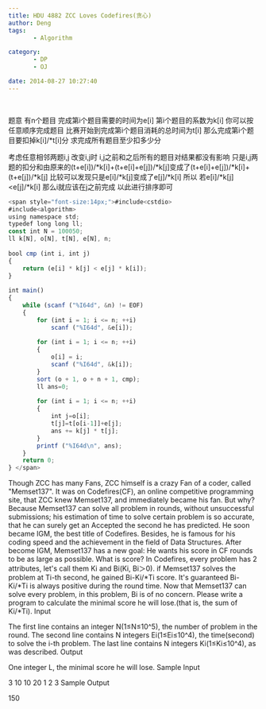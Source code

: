 ```yaml
---
title: HDU 4882 ZCC Loves Codefires(贪心)
author: Deng
tags: 
       - Algorithm

category: 
       - DP
       - OJ

date: 2014-08-27 10:27:40
---
```

﻿﻿

题意 有n个题目 完成第i个题目需要的时间为e[i] 第i个题目的系数为k[i] 你可以按任意顺序完成题目 比赛开始到完成第i个题目消耗的总时间为t[i] 那么完成第i个题目要扣掉k[i]/*t[i]分 求完成所有题目至少扣多少分

考虑任意相邻两题i,j 改变i,j时 i,j之前和之后所有的题目对结果都没有影响 只是i,j两题的扣分和由原来的(t+e[i])/*k[i]+(t+e[i]+e[j])/*k[j]变成了(t+e[i]+e[j])/*k[i]+(t+e[j])/*k[j]
比较可以发现只是e[i]/*k[j]变成了e[j]/*k[i] 所以 若e[i]/*k[j]<e[j]/*k[i] 那么i就应该在j之前完成 以此进行排序即可

```js 
<span style="font-size:14px;">#include<cstdio>  
#include<algorithm>  
using namespace std;  
typedef long long ll;  
const int N = 100050;  
ll k[N], o[N], t[N], e[N], n;  
  
bool cmp (int i, int j)  
{  
    return (e[i] * k[j] < e[j] * k[i]);  
}  
  
int main()  
{  
    while (scanf ("%I64d", &n) != EOF)  
    {  
        for (int i = 1; i <= n; ++i)  
            scanf ("%I64d", &e[i]);  
  
        for (int i = 1; i <= n; ++i)  
        {  
            o[i] = i;  
            scanf ("%I64d", &k[i]);  
        }  
        sort (o + 1, o + n + 1, cmp);  
        ll ans=0;  
  
        for (int i = 1; i <= n; ++i)  
        {  
            int j=o[i];  
            t[j]=t[o[i-1]]+e[j];  
            ans += k[j] * t[j];  
        }  
        printf ("%I64d\n", ans);  
    }  
    return 0;  
} </span>
```

Though ZCC has many Fans, ZCC himself is a crazy Fan of a coder, called "Memset137".
It was on Codefires(CF), an online competitive programming site, that ZCC knew Memset137, and immediately became his fan.
But why?
Because Memset137 can solve all problem in rounds, without unsuccessful submissions; his estimation of time to solve certain problem is so accurate, that he can surely get an Accepted the second he has predicted. He soon became IGM, the best title of Codefires. Besides, he is famous for his coding speed and the achievement in the field of Data Structures.
After become IGM, Memset137 has a new goal: He wants his score in CF rounds to be as large as possible.
What is score? In Codefires, every problem has 2 attributes, let's call them Ki and Bi(Ki, Bi＞0). if Memset137 solves the problem at Ti-th second, he gained Bi-Ki/*Ti score. It's guaranteed Bi-Ki/*Ti is always positive during the round time.
Now that Memset137 can solve every problem, in this problem, Bi is of no concern. Please write a program to calculate the minimal score he will lose.(that is, the sum of Ki/*Ti).
Input

The first line contains an integer N(1≤N≤10^5), the number of problem in the round.
The second line contains N integers Ei(1≤Ei≤10^4), the time(second) to solve the i-th problem.
The last line contains N integers Ki(1≤Ki≤10^4), as was described.
Output

One integer L, the minimal score he will lose.
Sample Input

3 10 10 20 1 2 3
Sample Output

150